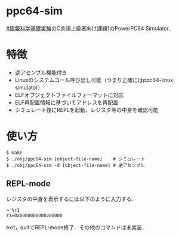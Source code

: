 ppc64-sim
====

[#情報科学基礎実験](https://twitter.com/search?src=typd&q=%23情報科学基礎実験)のC言語上級者向け課題1のPowerPC64 Simulator．

# 特徴
+ 逆アセンブル機能付き
+ Linuxのシステムコール呼び出し可能（つまり正確にはppc64-linux simulator）
+ ELFオブジェクトファイルフォーマットに対応
+ ELF再配置情報に基づいてアドレスを再配置
+ シミュレート後にREPLを起動，レジスタ等の中身を確認可能

# 使い方
```
$ make
$ ./obj/ppc64-sim [object-file-name]	# シミュレート
$ ./obj/ppc64-sim -d [object-file-name]	# 逆アセンブル
```

## REPL-mode
レジスタの中身を表示するには以下のように入力する．
```
> %r1
r1=0x0000000000200000
```
exit，quitでREPL-mode終了．その他のコマンドは未実装．
